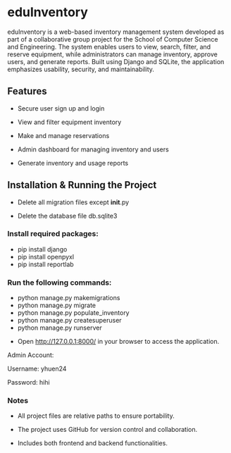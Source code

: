 # eduInventory

eduInventory is a web-based inventory management system developed as part of a collaborative group project for the School of Computer Science and Engineering. The system enables users to view, search, filter, and reserve equipment, while administrators can manage inventory, approve users, and generate reports. Built using Django and SQLite, the application emphasizes usability, security, and maintainability.

## Features

* Secure user sign up and login

* View and filter equipment inventory

* Make and manage reservations

* Admin dashboard for managing inventory and users

* Generate inventory and usage reports

## Installation & Running the Project

* Delete all migration files except __init__.py

* Delete the database file db.sqlite3

### Install required packages:

* pip install django
* pip install openpyxl
* pip install reportlab


### Run the following commands:

* python manage.py makemigrations
* python manage.py migrate
* python manage.py populate_inventory
* python manage.py createsuperuser
* python manage.py runserver


- Open http://127.0.0.1:8000/ in your browser to access the application.

Admin Account:

Username: yhuen24

Password: hihi

### Notes

* All project files are relative paths to ensure portability.

* The project uses GitHub for version control and collaboration.

* Includes both frontend and backend functionalities.
